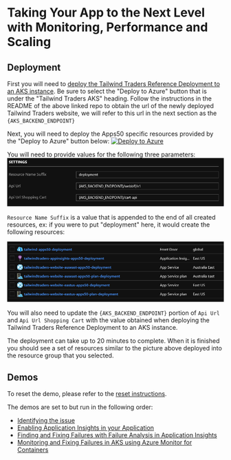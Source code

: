 # Taking Your App to the Next Level with Monitoring, Performance and Scaling

## Deployment

First you will need to [deploy the Tailwind Traders Reference Deployment to an AKS instance](https://github.com/neilpeterson/tailwind-reference-deployment#tailwind-traders-aks).  Be sure to select the "Deploy to Azure" button that is under the "Tailwind Traders AKS" heading.  Follow the instructions in the README of the above linked repo to obtain the url of the newly deployed Tailwind Traders website, we will refer to this url in the next section as the `{AKS_BACKEND_ENDPOINT}`

Next, you will need to deploy the Apps50 specific resources provided by the "Deploy to Azure" button below:
[![Deploy to Azure](https://azuredeploy.net/deploybutton.svg)](https://portal.azure.com/#create/Microsoft.Template/uri/https%3A%2F%2Fraw.githubusercontent.com%2Ftoolboc%2Fignite-learning-paths-training%2Fapps50deployment%2Fapps%2Fapps50%2Fdeploy%2Fdeployment.json)

You will need to provide values for the following three parameters:
![](./assets/settings.png)

`Resource Name Suffix` is a value that is appended to the end of all created resources, ex: if you were to put "deployment" here, it would create the following resources:

![](./assets/resources.png)

You will also need to update the `{AKS_BACKEND_ENDPOINT}` portion of `Api Url` and `Api Url Shopping Cart` with the value obtained when deploying the Tailwind Traders Reference Deployment to an AKS instance.

The deployment can take up to 20 minutes to complete.  When it is finished you should see a set of resources similar to the picture above deployed into the resource group that you selected.

## Demos

To reset the demo, please refer to the [reset instructions](./demo-scripts/demo-reset.md).

The demos are set to but run in the following order:

* [Identifying the issue](./demo-scripts/demo1.md)
* [Enabling Application Insights in your Application](./demo-scripts/demo2.md)
* [Finding and Fixing Failures with Failure Analysis in Application Insights](./demo-scripts/demo3.md)
* [Monitoring and Fixing Failures in AKS using Azure Monitor for Containers](./demo-scripts/demo4.md)
 